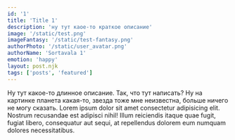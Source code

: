 ```yaml
---
id: '1'
title: 'Title 1'
description: 'ну тут каое-то краткое описание'
image: '/static/test.png'
imageFantasy: '/static/test-fantasy.png'
authorPhoto: '/static/user_avatar.png'
authorName: 'Sortavala 1'
emotion: 'happy'
layout: post.njk
tags: ['posts', 'featured']
---
```


Ну тут какое-то длинное описание. Так, что тут написать? Ну на картинке планета какая-то, звезда тоже мне неизвестна, больше ничего не могу сказать. Lorem ipsum dolor sit amet consectetur adipisicing elit. Nostrum recusandae est adipisci nihil! Illum reiciendis itaque quae fugit, fugiat libero, consequatur aut sequi, at repellendus dolorem eum numquam dolores necessitatibus.
